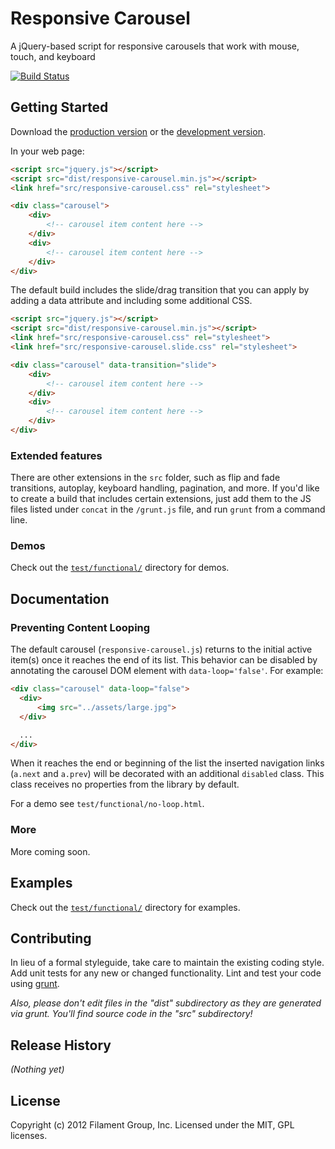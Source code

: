 # Responsive Carousel

A jQuery-based script for responsive carousels that work with mouse, touch, and keyboard

[![Build Status](https://travis-ci.org/filamentgroup/responsive-carousel.png)](https://travis-ci.org/filamentgroup/responsive-carousel)

## Getting Started
Download the [production version][min] or the [development version][max].

[min]: https://raw.github.com/filamentgroup/responsive-carousel/master/dist/responsive-carousel.min.js
[max]: https://raw.github.com/filamentgroup/responsive-carousel/master/dist/responsive-carousel.js

In your web page:

```html
<script src="jquery.js"></script>
<script src="dist/responsive-carousel.min.js"></script>
<link href="src/responsive-carousel.css" rel="stylesheet">

<div class="carousel">
	<div>
		<!-- carousel item content here -->
	</div>
	<div>
		<!-- carousel item content here -->
	</div>
</div>

```

The default build includes the slide/drag transition that you can apply by adding a data attribute and including some additional CSS.
```html
<script src="jquery.js"></script>
<script src="dist/responsive-carousel.min.js"></script>
<link href="src/responsive-carousel.css" rel="stylesheet">
<link href="src/responsive-carousel.slide.css" rel="stylesheet">

<div class="carousel" data-transition="slide">
	<div>
		<!-- carousel item content here -->
	</div>
	<div>
		<!-- carousel item content here -->
	</div>
</div>

```

### Extended features

There are other extensions in the `src` folder, such as flip and fade transitions, autoplay, keyboard handling, pagination, and more. If you'd like to create a build that includes certain extensions, just add them to the JS files listed under `concat` in the `/grunt.js` file, and run `grunt` from a command line.

### Demos

Check out the [`test/functional/`](http://filamentgroup.github.com/responsive-carousel/test/functional/) directory for demos.

## Documentation

### Preventing Content Looping

The default carousel (`responsive-carousel.js`) returns to the initial active item(s) once it reaches the end of its list. This behavior can be disabled by annotating the carousel DOM element with `data-loop='false'`. For example:

```html
<div class="carousel" data-loop="false">
  <div>
	  <img src="../assets/large.jpg">
  </div>

  ...
</div>
```

When it reaches the end or beginning of the list the inserted navigation links (`a.next` and `a.prev`) will be decorated with an additional `disabled` class. This class receives no properties from the library by default.

For a demo see `test/functional/no-loop.html`.

### More

More coming soon.


## Examples

Check out the [`test/functional/`](http://filamentgroup.github.com/responsive-carousel/test/functional/) directory for examples.

## Contributing
In lieu of a formal styleguide, take care to maintain the existing coding style. Add unit tests for any new or changed functionality. Lint and test your code using [grunt](https://github.com/cowboy/grunt).

_Also, please don't edit files in the "dist" subdirectory as they are generated via grunt. You'll find source code in the "src" subdirectory!_

## Release History
_(Nothing yet)_

## License
Copyright (c) 2012 Filament Group, Inc.
Licensed under the MIT, GPL licenses.

